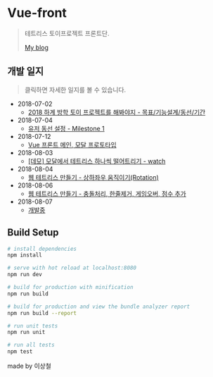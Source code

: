 # Vue-front

> 테트리스 토이프로젝트 프론트단.
>
> [My blog](http://1ilsang.blog.me/)

## 개발 일지
> 클릭하면 자세한 일지를 볼 수 있습니다.
- 2018-07-02
  - [2018 하계 방학 토이 프로젝트를 해봐야지 - 목표/기능설계/동선/기간](http://1ilsang.blog.me/221310669991)
- 2018-07-04
  - [유저 동선 설정 - Milestone 1](http://1ilsang.blog.me/221312070329)
- 2018-07-12
  - [Vue 프론트 메인, 모달 프로토타입](http://1ilsang.blog.me/221317762059)
- 2018-08-03
  - [[데모] 모달에서 테트리스 하나씩 떨어트리기 - watch](http://1ilsang.blog.me/221332263103)
- 2018-08-04
  - [웹 테트리스 만들기 - 상하좌우 움직이기(Rotation)](http://1ilsang.blog.me/221332633495)
- 2018-08-06
  - [웹 테트리스 만들기 - 충돌처리, 한줄제거, 게임오버, 점수 추가](http://1ilsang.blog.me/221333706118)
- 2018-08-07
  - [개발중]()
  
## Build Setup

``` bash
# install dependencies
npm install

# serve with hot reload at localhost:8080
npm run dev

# build for production with minification
npm run build

# build for production and view the bundle analyzer report
npm run build --report

# run unit tests
npm run unit

# run all tests
npm test
```

made by 이상철
